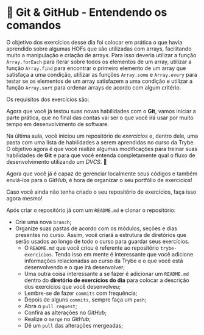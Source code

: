 # :pencil: Git & GitHub - Entendendo os comandos

O objetivo dos exercícios desse dia foi colocar em prática o que havia aprendido sobre algumas HOFs que são utilizadas com arrays, facilitando muito a manipulação e criação de arrays. Para isso deveria utilizar a função `Array.forEach` para iterar sobre todos os elementos de um array, utilizar a função `Array.find` para encontrar o primeiro elemento de um array que satisfaça a uma condição, utilizar as funções `Array.some` e `Array.every` para testar se os elementos de um array satisfazem a uma condição e utilizar a função `Array.sort` para ordenar arrays de acordo com algum critério.

Os requisitos dos exercícios são:

Agora que você já testou suas novas habilidades com o **Git**, vamos iniciar a parte prática, que no final das contas vai ser o que você irá usar por muito tempo em desenvolvimento de software.

Na última aula, você iniciou um repositório de _exercícios_ e, dentro dele, uma pasta com uma lista de habilidades a serem aprendidas no curso da Trybe. O objetivo agora é que você realize algumas modificações para treinar suas habilidades de **Git** e para que você entenda completamente qual o fluxo de desenvolvimento utilizando um _DVCS_. 👾

Agora que você já é capaz de gerenciar localmente seus códigos e também enviá-los para o _GitHub_, é hora de organizar o seu portfólio de exercícios!

Caso você ainda não tenha criado o seu repositório de exercícios, faça isso agora mesmo!

Após criar o repositório já com um `README.md` e clonar o repositório:

- Crie uma nova `branch`;
- Organize suas pastas de acordo com os módulos, seções e dias presentes no curso. Assim, você criará a estrutura de diretórios que serão usados ao longo de todo o curso para guardar seus exercícios.
  - O `README.md` que você criou é referente ao repositório `trybe-exercicios`. Tendo isso em mente é interessante que você adicione informações relacionadas ao curso da Trybe e o que você está desenvolvendo e o que irá desenvolver;
  - Uma outra coisa interessante a se fazer é adicionar um `README.md` dentro do **diretório de exercícios do dia** para colocar a descrição dos exercícios que você desenvolveu;
  - Lembre-se de fazer `commits` com frequência;
  - Depois de alguns `commits`, sempre faça um `push`;
  - Abra o `pull request`;
  - Confira as alterações no _GitHub_;
  - Realize o `merge` no _GitHub_;
  - Dê um `pull` das alterações mergeadas;
